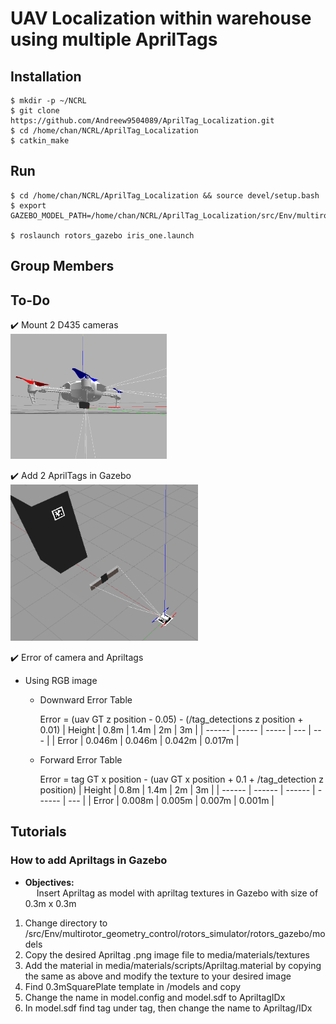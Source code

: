 # UAV Localization within warehouse using multiple AprilTags

## Installation
```console
$ mkdir -p ~/NCRL
$ git clone https://github.com/Andreew9504089/AprilTag_Localization.git
$ cd /home/chan/NCRL/AprilTag_Localization
$ catkin_make
```

## Run
```console
$ cd /home/chan/NCRL/AprilTag_Localization && source devel/setup.bash
$ export GAZEBO_MODEL_PATH=/home/chan/NCRL/AprilTag_Localization/src/Env/multirotor_geometry_control/rotors_simulator/rotors_gazebo/models:$GAZEBO_MODEL_PATH

$ roslaunch rotors_gazebo iris_one.launch
```
## Group Members

## To-Do
:heavy_check_mark: Mount 2 D435 cameras <br>
<img src="https://github.com/Andreew9504089/AprilTag_Localization/blob/master/firefly1wD435.PNG" width="250" height="200" />

:heavy_check_mark: Add 2 AprilTags in Gazebo <br>
<img src="https://github.com/Andreew9504089/AprilTag_Localization/blob/master/Screenshot%20from%202022-06-30%2009-54-42.png" width="300" height="250" />

:heavy_check_mark: Error of camera and Apriltags
* Using RGB image
    * Downward Error Table
    
        Error = (uav GT z position - 0.05) - (/tag_detections z position + 0.01)
        | Height | 0.8m  | 1.4m  | 2m  |  3m  |
        | ------ | ----- | ----- | --- | ---  |
        | Error  | 0.046m | 0.046m |   0.042m  |   0.017m   |

    * Forward Error Table

        Error = tag GT x position - (uav GT x position + 0.1 + /tag_detection z position)
        | Height | 0.8m   | 1.4m   | 2m     | 3m    |
        | ------ | ------ | ------ | ------ | --- |
        | Error  | 0.008m | 0.005m | 0.007m | 0.001m |


## Tutorials
### How to add Apriltags in Gazebo
* **Objectives:**<br>
&emsp; Insert Apriltag as model with apriltag textures in Gazebo with size of 0.3m x 0.3m

1. Change directory to /src/Env/multirotor_geometry_control/rotors_simulator/rotors_gazebo/models
2. Copy the desired Apriltag .png image file to media/materials/textures
3. Add the material in media/materials/scripts/Apriltag.material by copying the same as above and modify the texture to your desired image
4. Find 0.3mSquarePlate template in /models and copy
5. Change the name in model.config and model.sdf to ApriltagIDx
6. In model.sdf find <name> tag under <material> tag, then change the name to Apriltag/IDx
